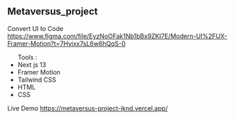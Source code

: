  ## Metaversus_project
Convert UI to Code  https://www.figma.com/file/EyzNoOFak1Nb1bBx9ZKI7E/Modern-UI%2FUX-Framer-Motion?t=7Hyixx7sL6w6hQqS-0
<ul>
Tools :
   
 <li> Next js 13</li>
<li> Framer Motion</li>
 <li>Tailwind CSS</li>
 <li>HTML</li>
 <li>CSS</li>
</ul>
 
 
 Live Demo https://metaversus-project-jknd.vercel.app/
